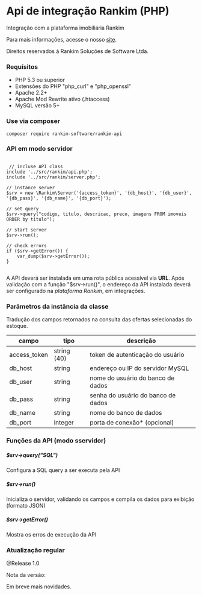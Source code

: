 # Api de integração Rankim (PHP)
Integração com a plataforma imobiliária Rankim

Para mais informações, acesse o nosso [site](http://rankim.com.br).

Direitos reservados à Rankim Soluções de Software Ltda.

### Requísitos 

* PHP 5.3 ou superior
* Extensões do PHP "php_curl" e "php_openssl"
* Apache 2.2+
* Apache Mod Rewrite ativo (.htaccess) 
* MySQL versão 5+

### Use via composer

    composer require rankim-software/rankim-api

### API em modo servidor

~~~.php

 // incluse API class
include '../src/rankim/api.php';
include '../src/rankim/server.php';

// instance server
$srv = new \Rankim\Server('{access_token}', '{db_host}', '{db_user}', '{db_pass}', '{db_name}', '{db_port}');

// set query
$srv->query("codigo, titulo, descricao, preco, imagens FROM imoveis ORDER by titulo");

// start server
$srv->run();

// check errors
if ($srv->getError()) {
    var_dump($srv->getError());
}
  
~~~~

A API deverá ser instalada em uma rota pública acessível via **URL**. Após validação com a função "$srv->run()", o endereço da API instalada deverá ser configurado na *plataforma Rankim*, em integrações.

### Parâmetros da instância da classe

Tradução dos campos retornados na consulta das ofertas selecionadas do estoque.

| campo         | tipo         |  descrição  |
| ------------- | -------------| ------------- |
| access_token  | string (40)  | token de autenticação do usuário
| db_host       | string       | endereço ou IP do servidor MySQL
| db_user       | string       | nome do usuário do banco de dados
| db_pass       | string       | senha do usuário do banco de dados
| db_name       | string       | nome do banco de dados
| db_port       | integer      | porta de conexão* (opcional)

### Funções da API (modo sservidor)

##### $srv->query("SQL")
Configura a SQL query a ser executa pela API

##### $srv->run()
Inicializa o servidor, validando os campos e compila os dados para exibição (formato JSON)

##### $srv->getError()
Mostra os erros de execução da API

### Atualização regular

@Release 1.0 

Nota da versão:

Em breve mais novidades.
